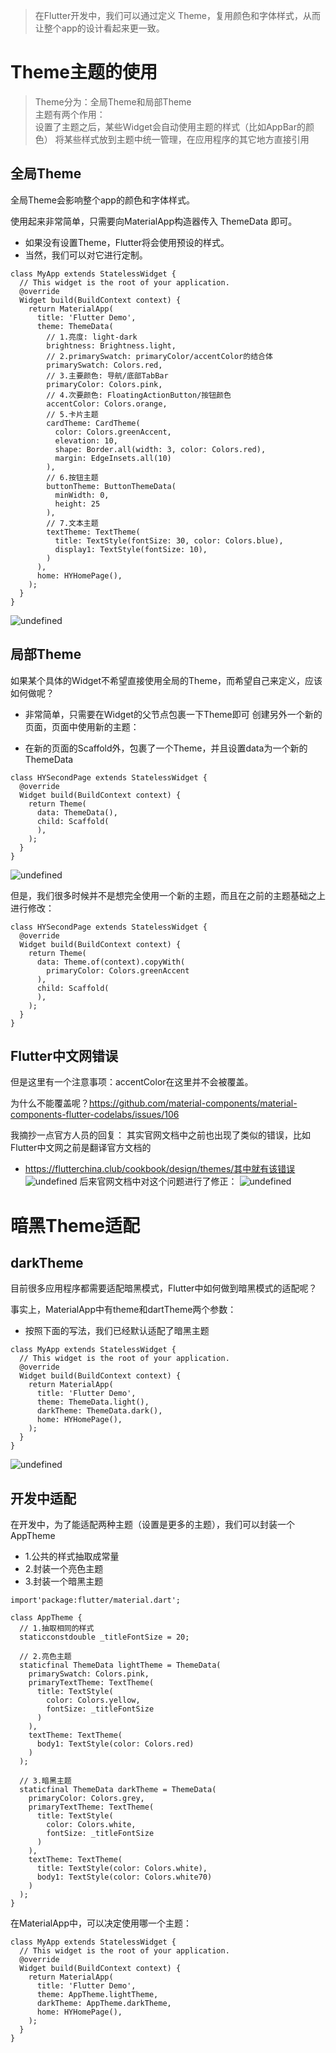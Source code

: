 > 在Flutter开发中，我们可以通过定义 Theme，复用颜色和字体样式，从而让整个app的设计看起来更一致。

# Theme主题的使用
> Theme分为：全局Theme和局部Theme  
主题有两个作用：   
设置了主题之后，某些Widget会自动使用主题的样式（比如AppBar的颜色）
将某些样式放到主题中统一管理，在应用程序的其它地方直接引用

## 全局Theme
全局Theme会影响整个app的颜色和字体样式。

使用起来非常简单，只需要向MaterialApp构造器传入 ThemeData 即可。

- 如果没有设置Theme，Flutter将会使用预设的样式。
- 当然，我们可以对它进行定制。

```
class MyApp extends StatelessWidget {
  // This widget is the root of your application.
  @override
  Widget build(BuildContext context) {
    return MaterialApp(
      title: 'Flutter Demo',
      theme: ThemeData(
        // 1.亮度: light-dark
        brightness: Brightness.light,
        // 2.primarySwatch: primaryColor/accentColor的结合体
        primarySwatch: Colors.red,
        // 3.主要颜色: 导航/底部TabBar
        primaryColor: Colors.pink,
        // 4.次要颜色: FloatingActionButton/按钮颜色
        accentColor: Colors.orange,
        // 5.卡片主题
        cardTheme: CardTheme(
          color: Colors.greenAccent,
          elevation: 10,
          shape: Border.all(width: 3, color: Colors.red),
          margin: EdgeInsets.all(10)
        ),
        // 6.按钮主题
        buttonTheme: ButtonThemeData(
          minWidth: 0,
          height: 25
        ),
        // 7.文本主题
        textTheme: TextTheme(
          title: TextStyle(fontSize: 30, color: Colors.blue),
          display1: TextStyle(fontSize: 10),
        )
      ),
      home: HYHomePage(),
    );
  }
}
```
![undefined](http://ww1.sinaimg.cn/large/006BtgH3ly1gi8ruzzumnj30u00h7t9f.jpg)

## 局部Theme
如果某个具体的Widget不希望直接使用全局的Theme，而希望自己来定义，应该如何做呢？

- 非常简单，只需要在Widget的父节点包裹一下Theme即可
创建另外一个新的页面，页面中使用新的主题：

- 在新的页面的Scaffold外，包裹了一个Theme，并且设置data为一个新的ThemeData

```
class HYSecondPage extends StatelessWidget {
  @override
  Widget build(BuildContext context) {
    return Theme(
      data: ThemeData(),
      child: Scaffold(
      ),
    );
  }
}
```
![undefined](http://ww1.sinaimg.cn/large/006BtgH3ly1gi8rvrqsy3j30u00h8mxt.jpg)

但是，我们很多时候并不是想完全使用一个新的主题，而且在之前的主题基础之上进行修改：

```
class HYSecondPage extends StatelessWidget {
  @override
  Widget build(BuildContext context) {
    return Theme(
      data: Theme.of(context).copyWith(
        primaryColor: Colors.greenAccent
      ),
      child: Scaffold(
      ),
    );
  }
}
```
## Flutter中文网错误
但是这里有一个注意事项：accentColor在这里并不会被覆盖。

为什么不能覆盖呢？https://github.com/material-components/material-components-flutter-codelabs/issues/106

我摘抄一点官方人员的回复：
其实官网文档中之前也出现了类似的错误，比如Flutter中文网之前是翻译官方文档的

- https://flutterchina.club/cookbook/design/themes/其中就有该错误
![undefined](http://ww1.sinaimg.cn/large/006BtgH3ly1gi8rx4w17nj30j30gaaak.jpg)
后来官网文档中对这个问题进行了修正：
![undefined](http://ww1.sinaimg.cn/large/006BtgH3ly1gi8rxg5jqbj30lx0ibmxs.jpg)

#  暗黑Theme适配
## darkTheme
目前很多应用程序都需要适配暗黑模式，Flutter中如何做到暗黑模式的适配呢？

事实上，MaterialApp中有theme和dartTheme两个参数：

- 按照下面的写法，我们已经默认适配了暗黑主题

```
class MyApp extends StatelessWidget {
  // This widget is the root of your application.
  @override
  Widget build(BuildContext context) {
    return MaterialApp(
      title: 'Flutter Demo',
      theme: ThemeData.light(),
      darkTheme: ThemeData.dark(),
      home: HYHomePage(),
    );
  }
}
```
![undefined](http://ww1.sinaimg.cn/large/006BtgH3ly1gi8ry9tc3yj30u00czaaq.jpg)

## 开发中适配
在开发中，为了能适配两种主题（设置是更多的主题），我们可以封装一个AppTheme

- 1.公共的样式抽取成常量
- 2.封装一个亮色主题
- 3.封装一个暗黑主题

```
import'package:flutter/material.dart';

class AppTheme {
  // 1.抽取相同的样式
  staticconstdouble _titleFontSize = 20;
  
  // 2.亮色主题
  staticfinal ThemeData lightTheme = ThemeData(
    primarySwatch: Colors.pink,
    primaryTextTheme: TextTheme(
      title: TextStyle(
        color: Colors.yellow,
        fontSize: _titleFontSize
      )
    ),
    textTheme: TextTheme(
      body1: TextStyle(color: Colors.red)
    )
  );
  
  // 3.暗黑主题
  staticfinal ThemeData darkTheme = ThemeData(
    primaryColor: Colors.grey,
    primaryTextTheme: TextTheme(
      title: TextStyle(
        color: Colors.white,
        fontSize: _titleFontSize
      )
    ),
    textTheme: TextTheme(
      title: TextStyle(color: Colors.white),
      body1: TextStyle(color: Colors.white70)
    )
  );
}
```
在MaterialApp中，可以决定使用哪一个主题：

```
class MyApp extends StatelessWidget {
  // This widget is the root of your application.
  @override
  Widget build(BuildContext context) {
    return MaterialApp(
      title: 'Flutter Demo',
      theme: AppTheme.lightTheme,
      darkTheme: AppTheme.darkTheme,
      home: HYHomePage(),
    );
  }
}
```
